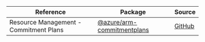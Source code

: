 | Reference | Package | Source |
|---|---|---|
|Resource Management - Commitment Plans|[@azure/arm-commitmentplans](https://www.npmjs.com/package/@azure/arm-commitmentplans)|[GitHub](https://github.com/Azure/azure-sdk-for-js)|
